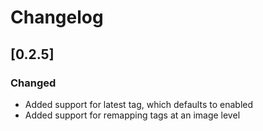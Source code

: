 # Changelog


## [0.2.5]
### Changed
- Added support for latest tag, which defaults to enabled
- Added support for remapping tags at an image level